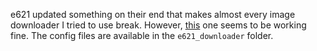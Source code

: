 e621 updated something on their end that makes almost every image downloader I tried to use break. However, [this](https://github.com/McSib/e621_downloader) one seems to be working fine. The config files are available in the `e621_downloader` folder.